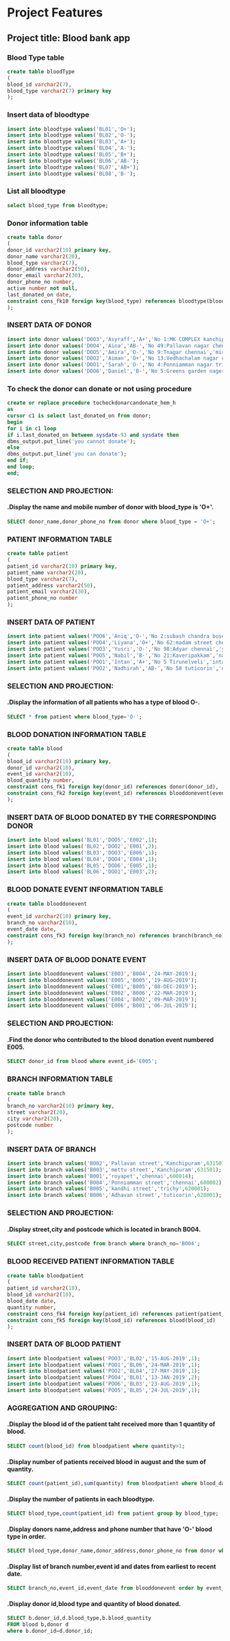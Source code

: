 # Project Features
## Project title:  Blood bank app 

### Blood Type table

```sql
create table bloodType
(
blood_id varchar2(7),
blood_type varchar2(7) primary key
);
```
### Insert data of bloodtype
```sql
insert into bloodtype values('BL01','O+');
insert into bloodtype values('BL02','O-');
insert into bloodtype values('BL03','A+');
insert into bloodtype values('BL04','A-');
insert into bloodtype values('BL05','B+');
insert into bloodtype values('BL06','AB-');
insert into bloodtype values('BL07','AB+');
insert into bloodtype values('BL08','B-');
```
### List all bloodtype

```sql
select blood_type from bloodtype;
```

### Donor information table
```sql
create table donor
(
donor_id varchar2(10) primary key,
donor_name varchar2(20),
blood_type varchar2(7),
donor_address varchar2(50),
donor_email varchar2(30),
donor_phone_no number,
active number not null,
last_donated_on date,
constraint cons_fk10 foreign key(blood_type) references bloodtype(blood_type)
);
```
### INSERT DATA OF DONOR

```sql
insert into donor values('DOO3','Asyraff','A+','No 1:MK COMPLEX kanchipuram','asraf08@gmail.com',9899766556,1,'20-05-2020');
insert into donor values('DOO4','Aina','AB-','No 49:Pallavan nagar chennai','aina@gmail.com',7899766556,1,'13-09-2020');
insert into donor values('DOO5','Amira','O-','No 9:Tnagar chennai','mira124@gmail.com',9659766006,1,'21-03-2019');
insert into donor values('DOO2','Aiman','O+','No 13:Vedhachalam nagar coimbatore','aiman11@gmail.com',6888766536,1,'05-02-2021');
insert into donor values('DOO1','Sarah','O-','No 4:Ponniamman nagar trichy','sarah@gmail.com',9150078986,1,'05-05-2020');
insert into donor values('DOO6','Daniel','B-','No 5:Greens garden nagercoil','nial@gmail.com',9004766556,1,'09-01-2021');
```
### To check the donor can donate or not using procedure
```sql
create or replace procedure tocheckdonarcandonate_hem_h
as
cursor c1 is select last_donated_on from donor;
begin
for i in c1 loop
if i.last_donated_on between sysdate-93 and sysdate then
dbms_output.put_line('you cannot donate');
else
dbms_output.put_line('you can donate');
end if;
end loop;
end;
```

### SELECTION AND PROJECTION:

#### .Display the name and mobile number of donor with blood_type is 'O+'.
```sql
SELECT donor_name,donor_phone_no from donor where blood_type = 'O+';
```
### PATIENT INFORMATION TABLE
```sql
create table patient 
(
patient_id varchar2(10) primary key,
patient_name varchar2(20),
blood_type varchar2(7),
patient_address varchar2(50),
patient_email varchar2(30),
patient_phone_no number
);
```
### INSERT DATA OF PATIENT
```sql
insert into patient values('POO6','Aniq','O-','No 2:subash chandra bose street villupuram','aniq7@yahoo.com',9894528445);
insert into patient values('POO4','Liyana','O+','No 62:madam street chennai','lieyana@gmail.com',9894504844);
insert into patient values('POO3','Yusri','O-','No 98:Adyar chennai','yuss04@gmail.com',9922089333);
insert into patient values('POO5','Nabil','B-','No 21:Kaveripakkam','nabil@yahoo.com',8822098761);
insert into patient values('POO1','Intan','A+','No 5 Tirunelveli','intann@gmail.com',9894044921);
insert into patient values('POO2','Nadhirah','AB-','No 58 tuticorin','nanad11@gmail.com',6654321880);
```
### SELECTION AND PROJECTION:

#### .Display the information of all patients who has a type of blood O-.
```sql
SELECT * from patient where blood_type='O-';
``` 
### BLOOD DONATION INFORMATION TABLE
```sql
create table blood
(
blood_id varchar2(10) primary key,
donor_id varchar2(10),
event_id varchar2(10),
blood_quantity number,
constraint cons_fk1 foreign key(donor_id) references donor(donor_id),
constraint cons_fk2 foreign key(event_id) references blooddonevent(event_id)
);
```
### INSERT DATA OF BLOOD DONATED BY THE CORRESPONDING DONOR
```sql
insert into blood values('BL01','DOO5','E002',1);
insert into blood values('BL02','DOO2','E001',2);
insert into blood values('BL03','DOO3','E006',1);
insert into blood values('BL04','DOO4','E004',1);
insert into blood values('BL05','DOO6','E005',1);
insert into blood values('BL06','DOO1','E003',2);
```
### BLOOD DONATE EVENT INFORMATION TABLE

```sql
create table blooddonevent
(
event_id varchar2(10) primary key,
branch_no varchar2(10),
event_date date,
constraint cons_fk3 foreign key(branch_no) references branch(branch_no)
);
```
### INSERT DATA OF BLOOD DONATE EVENT
```sql
insert into blooddonevent values('E003','B004','24-MAY-2019');
insert into blooddonevent values('E005','B005','19-AUG-2019');
insert into blooddonevent values('E001','B005','08-DEC-2019');
insert into blooddonevent values('E002','B006','22-MAR-2019');
insert into blooddonevent values('E004','B002','09-MAR-2019');
insert into blooddonevent values('E006','B001','06-JUL-2019');
```
### SELECTION AND PROJECTION:

#### .Find the donor who contributed to the blood donation event numbered E005.
```sql
SELECT donor_id from blood where event_id='E005';
```
 
### BRANCH INFORMATION TABLE

```sql
create table branch
(
branch_no varchar2(10) primary key,
street varchar2(20),
city varchar2(20),
postcode number
);
```
### INSERT DATA OF BRANCH
```sql
insert into branch values('B002','Pallavan street','Kanchipuram',631501);
insert into branch values('B003','mettu street','Kanchipuram',631501);
insert into branch values('B001','royapet','chennai',600014);
insert into branch values('B004','Ponniamman street','chennai',600002);
insert into branch values('B005','kandhi street','trichy',620001);
insert into branch values('B006','Adhavan street','tuticorin',628001);
```
### SELECTION AND PROJECTION:

#### .Display street,city and postcode which is located in branch B004.
```sql
SELECT street,city,postcode from branch where branch_no='B004';
```

### BLOOD RECEIVED PATIENT INFORMATION TABLE

```sql
create table bloodpatient
(
patient_id varchar2(10),
blood_id varchar2(10),
blood_date date,
quantity number,
constraint cons_fk4 foreign key(patient_id) references patient(patient_id),
constraint cons_fk5 foreign key(blood_id) references blood(blood_id)
);
```
### INSERT DATA OF BLOOD PATIENT
```sql
insert into bloodpatient values('POO3','BL02','15-AUG-2019',1);
insert into bloodpatient values('POO1','BL06','24-MAR-2019',1);
insert into bloodpatient values('POO2','BL04','27-MAY-2019',1);
insert into bloodpatient values('POO4','BL01','13-JAN-2019',2);
insert into bloodpatient values('POO6','BL03','23-AUG-2019',1);
insert into bloodpatient values('POO5','BL05','24-JUL-2019',1);
```
### AGGREGATION AND GROUPING:

#### .Display the blood id of the patient taht received more than 1 quantity of blood.
```sql
SELECT count(blood_id) from bloodpatient where quantity>1;
```

#### .Display number of patients received blood in august and the sum of quantity.
```sql
SELECT count(patient_id),sum(quantity) from bloodpatient where blood_date like '%8%';
```

#### .Display the number of patients in each bloodtype.
```sql
SELECT blood_type,count(patient_id) from patient group by blood_type;
```
#### .Display donors name,address and phone number that have 'O-' blood type in order.
```sql
SELECT blood_type,donor_name,donor_address,donor_phone_no from donor where blood_type='O-' order by donor_name;
```

#### .Display list of branch number,event id and dates from earliest to recent date.
```sql
SELECT branch_no,event_id,event_date from blooddonevent order by event_date;
```

#### .Display donor id,blood type and quantity of blood donated.
```sql
SELECT b.donor_id,d.blood_type,b.blood_quantity
FROM blood b,donor d
where b.donor_id=d.donor_id;
```


